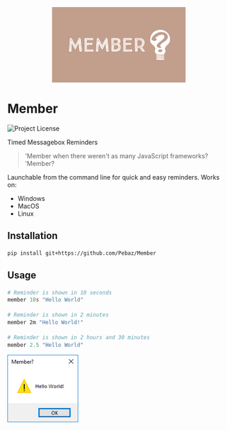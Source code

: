 <p align=center>
    <img src="misc/Member.png" alt="Member Logo" width=60%>
</p>

# Member

![Project License](https://img.shields.io/github/license/Pebaz/Member)

Timed Messagebox Reminders

> 'Member when there weren't as many JavaScript frameworks? 'Member?

Launchable from the command line for quick and easy reminders. Works on:

 * Windows
 * MacOS
 * Linux

## Installation

```bash
pip install git+https://github.com/Pebaz/Member
```

## Usage

```powershell
# Reminder is shown in 10 seconds
member 10s "Hello World"

# Reminder is shown in 2 minutes
member 2m "Hello World!"

# Reminder is shown in 2 hours and 30 minutes
member 2.5 "Hello World"
```

![Hello World Output](Screenshot1.png)
